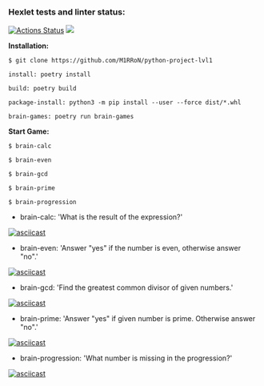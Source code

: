 ### Hexlet tests and linter status:
[![Actions Status](https://github.com/Georgyphyton/python-project-49/workflows/hexlet-check/badge.svg)](https://github.com/Georgyphyton/python-project-49/actions)
<a href="https://codeclimate.com/github/Georgyphyton/python-project-49/maintainability"><img src="https://api.codeclimate.com/v1/badges/f3013c01ece79b597219/maintainability" /></a>

**Installation:**

```
$ git clone https://github.com/M1RRoN/python-project-lvl1

install: poetry install

build: poetry build

package-install: python3 -m pip install --user --force dist/*.whl

brain-games: poetry run brain-games
```

**Start Game:**

```
$ brain-calc

$ brain-even

$ brain-gcd

$ brain-prime

$ brain-progression
```

- brain-calc: 'What is the result of the expression?'

[![asciicast](https://asciinema.org/a/TVZ8JgiVLUNKIO5IhvD4YZESN.svg)](https://asciinema.org/a/TVZ8JgiVLUNKIO5IhvD4YZESN)

- brain-even: 'Answer "yes" if the number is even, otherwise answer "no".'

[![asciicast](https://asciinema.org/a/TdEJ7FbzkJKMT8lBqbhneFR4J.svg)](https://asciinema.org/a/TdEJ7FbzkJKMT8lBqbhneFR4J)

- brain-gcd: 'Find the greatest common divisor of given numbers.'
  
[![asciicast](https://asciinema.org/a/Y1cssFSeDPozDnjncKpBpy9xV.svg)](https://asciinema.org/a/Y1cssFSeDPozDnjncKpBpy9xV)

- brain-prime: 'Answer "yes" if given number is prime. Otherwise answer "no".'

[![asciicast](https://asciinema.org/a/Q3ftuKrFIkPU9OlpzowZKjZQp.svg)](https://asciinema.org/a/Q3ftuKrFIkPU9OlpzowZKjZQp)

- brain-progression: 'What number is missing in the progression?'

[![asciicast](https://asciinema.org/a/X3TAtBEIGornB1RlAbmJ4Rt8U.svg)](https://asciinema.org/a/X3TAtBEIGornB1RlAbmJ4Rt8U)
